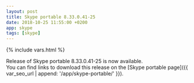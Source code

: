 ```yaml
---
layout: post
title: Skype portable 8.33.0.41-25
date: 2018-10-25 11:55:00 +0200
app: skype
tags: [skype]
---
```

{% include vars.html %}

Release of Skype portable 8.33.0.41-25 is now available.<br />
You can find links to download this release on the [Skype portable page]({{ var_seo_url | append: '/app/skype-portable/' }}).